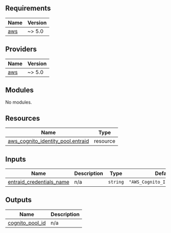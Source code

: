 <!-- BEGIN_TF_DOCS -->
## Requirements

| Name | Version |
|------|---------|
| <a name="requirement_aws"></a> [aws](#requirement\_aws) | ~> 5.0 |

## Providers

| Name | Version |
|------|---------|
| <a name="provider_aws"></a> [aws](#provider\_aws) | ~> 5.0 |

## Modules

No modules.

## Resources

| Name | Type |
|------|------|
| [aws_cognito_identity_pool.entraid](https://registry.terraform.io/providers/hashicorp/aws/latest/docs/resources/cognito_identity_pool) | resource |

## Inputs

| Name | Description | Type | Default | Required |
|------|-------------|------|---------|:--------:|
| <a name="input_entraid_credentials_name"></a> [entraid\_credentials\_name](#input\_entraid\_credentials\_name) | n/a | `string` | `"AWS_Cognito_Identity_Pool"` | no |

## Outputs

| Name | Description |
|------|-------------|
| <a name="output_cognito_pool_id"></a> [cognito\_pool\_id](#output\_cognito\_pool\_id) | n/a |
<!-- END_TF_DOCS -->
